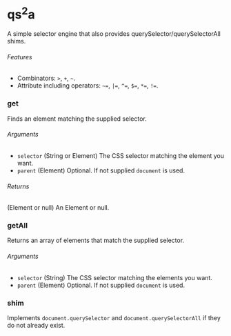 qs<sup>2</sup>a
====

A simple selector engine that also provides querySelector/querySelectorAll shims.

###### Features

* Combinators: `>`, `+`, `~`.
* Attribute including operators: `~=`, `|=`, `^=`, `$=`, `*=`, `!=`.

### get
Finds an element matching the supplied selector.

###### Arguments

* `selector` (String or Element) The CSS selector matching the element you want.
* `parent` (Element) Optional. If not supplied `document` is used.

###### Returns

(Element or null) An Element or null.

### getAll
Returns an array of elements that match the supplied selector.

###### Arguments

* `selector` (String) The CSS selector matching the elements you want.
* `parent` (Element) Optional. If not supplied `document` is used.

### shim
Implements `document.querySelector` and `document.querySelectorAll` if they do not already exist.
